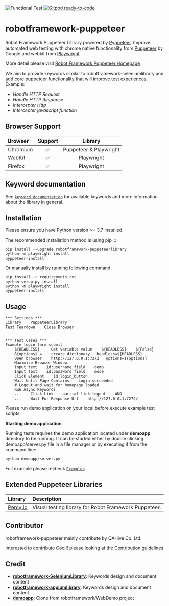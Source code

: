 ![Functional Test](https://github.com/qahive/robotframework-puppeteer/workflows/Python%20package/badge.svg)
[![Gitpod ready-to-code](https://img.shields.io/badge/Gitpod-ready--to--code-blue?logo=gitpod)](https://gitpod.io/#https://github.com/qahive/robotframework-puppeteer)

# robotframework-puppeteer
Robot Framework Puppeteer Library powered by [Pyppeteer](https://github.com/pyppeteer/pyppeteer). 
Improve automated web testing with chrome native functionality from [Puppeteer](https://github.com/puppeteer/puppeteer) by Google and webkit from [Playwright](https://github.com/microsoft/playwright-python).

More detail please visit [Robot Framework Puppeteer Homepage](https://qahive.github.io/robotframework-puppeteer.github.io/)

We aim to provide keywords similar to robotframework-seleniumlibrary and add core puppeteer functionality that will improve test experiences.
Example: 
- _Handle HTTP Request_
- _Handle HTTP Response_ 
- _Intercepter Http_
- _Intercepter javascript function_


Browser Support
---------------------

| Browser  | Support | Library               |
| :--- | :---: | :---:|
| Chromium | ✅     | Puppeteer & Playwright | 
| WebKit   | ✅     | Playwright             | 
| Firefox  | ✅     | Playwright             | 


Keyword documentation
---------------------
See [`keyword documentation`](https://qahive.github.io/robotframework-puppeteer/PuppeteerLibrary.html) for available keywords and more information about the library in general.



Installation
------------
Please ensure you have Python version >= 3.7 installed.

The recommended installation method is using pip_::

    pip install --upgrade robotframework-puppeteerlibrary
    python -m playwright install
    pyppeteer-install
    
Or manually install by running following command
    
    pip install -r requirements.txt
    python setup.py install
    python -m playwright install
    pyppeteer-install


Usage
------------

    *** Settings ***
    Library    PuppeteerLibrary
    Test Teardown    Close Browser
    
    
    *** Test Cases ***
    Example login form submit
        ${HEADLESS}     Get variable value    ${HEADLESS}    ${False}
        &{options} =    create dictionary   headless=${HEADLESS}
        Open browser    http://127.0.0.1:7272   options=${options}
        Maximize Browser Window
        Input text    id:username_field    demo
        Input text    id:password_field    mode
        Click Element    id:login_button
        Wait Until Page Contains    Login succeeded
        # Logout and wait for homepage loaded
        Run Async Keywords
        ...    Click Link    partial link:logout    AND
        ...    Wait For Response Url    http://127.0.0.1:7272/
        
Please run demo application on your local before execute example test scripts.
        
**Starting demo application**

Running tests requires the demo application located under **demoapp** directory to be running. 
It can be started either by double clicking demoapp/server.py file in a file manager or by executing it from the command line:
    
    python demoapp/server.py

Full example please recheck [`Examples`](https://github.com/qahive/robotframework-puppeteer/tree/master/Examples)

Extended Puppeteer Libraries
------------

| Library        | Description |
| :---           | :---        |
| [Percy.io](https://github.com/qahive/robotframework-puppeteer-percy)  | Visual testing library for Robot Framework Puppeteer. |

Contributor
------------
robotframework-puppeteer mainly contribute by QAHive Co. Ltd.

Interested to contribute Cool!! please looking at the [Contribution guidelines](https://github.com/qahive/robotframework-puppeteer/blob/master/contributing.md)

Credit
------
  - [**robotframework-SeleniumLibrary**](https://github.com/robotframework/SeleniumLibrary): Keywords design and document content
  - [**robotframework-appiumlibrary**](https://github.com/serhatbolsu/robotframework-appiumlibrary): Keywords design and document content
  - [**demoapp**](https://github.com/robotframework/WebDemo): Clone from robotframework/WebDemo project
